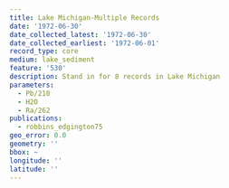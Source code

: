 ```yaml
---
title: Lake Michigan-Multiple Records
date: '1972-06-30'
date_collected_latest: '1972-06-30'
date_collected_earliest: '1972-06-01'
record_type: core
medium: lake_sediment
feature: '530'
description: Stand in for 8 records in Lake Michigan
parameters:
  - Pb/210
  - H2O
  - Ra/262
publications:
  - robbins_edgington75
geo_error: 0.0
geometry: ''
bbox: ~
longitude: ''
latitude: ''
---
```

